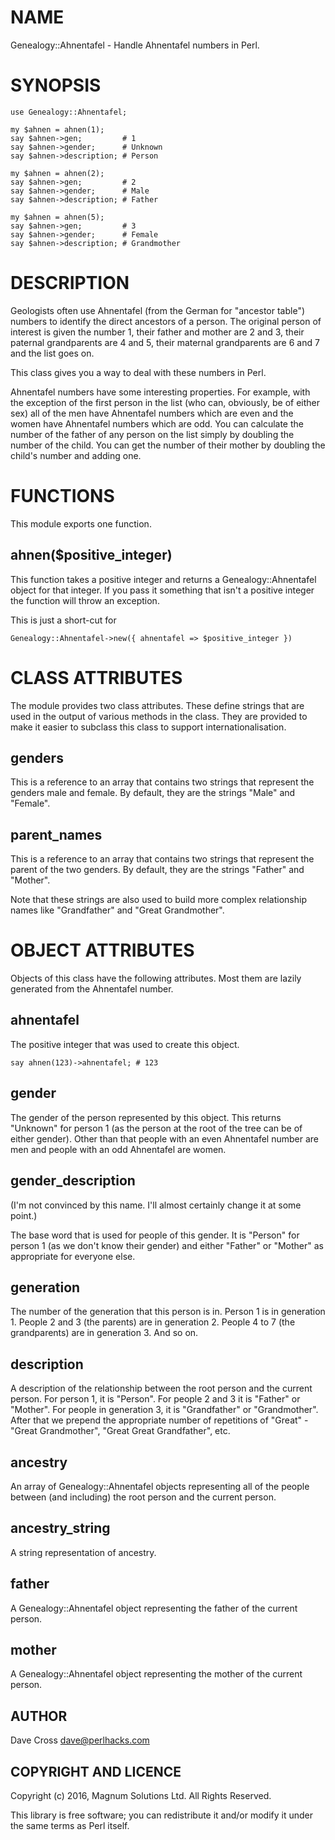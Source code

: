 # NAME

Genealogy::Ahnentafel - Handle Ahnentafel numbers in Perl.

# SYNOPSIS

    use Genealogy::Ahnentafel;

    my $ahnen = ahnen(1);
    say $ahnen->gen;         # 1
    say $ahnen->gender;      # Unknown
    say $ahnen->description; # Person

    my $ahnen = ahnen(2);
    say $ahnen->gen;         # 2
    say $ahnen->gender;      # Male
    say $ahnen->description; # Father

    my $ahnen = ahnen(5);
    say $ahnen->gen;         # 3
    say $ahnen->gender;      # Female
    say $ahnen->description; # Grandmother

# DESCRIPTION

Geologists often use Ahnentafel (from the German for "ancestor table")
numbers to identify the direct ancestors of a person. The original
person of interest is given the number 1, their father and mother are
2 and 3, their paternal grandparents are 4 and 5, their maternal
grandparents are 6 and 7 and the list goes on.

This class gives you a way to deal with these numbers in Perl.

Ahnentafel numbers have some interesting properties. For example, with
the exception of the first person in the list (who can, obviously, be
of either sex) all of the men have Ahnentafel numbers which are even
and the women have Ahnentafel numbers which are odd. You can calculate
the number of the father of any person on the list simply by doubling
the number of the child. You can get the number of their mother by
doubling the child's number and adding one.

# FUNCTIONS

This module exports one function.

## ahnen($positive\_integer)

This function takes a positive integer and returns a Genealogy::Ahnentafel
object for that integer. If you pass it something that isn't a positive
integer the function will throw an exception.

This is just a short-cut for

    Genealogy::Ahnentafel->new({ ahnentafel => $positive_integer })

# CLASS ATTRIBUTES

The module provides two class attributes. These define strings that are
used in the output of various methods in the class. They are provided to
make it easier to subclass this class to support internationalisation.

## genders

This is a reference to an array that contains two strings that represent
the genders male and female. By default, they are the strings "Male" and
"Female".

## parent\_names

This is a reference to an array that contains two strings that represent
the parent of the two genders. By default, they are the strings "Father"
and "Mother".

Note that these strings are also used to build more complex relationship
names like "Grandfather" and "Great Grandmother".

# OBJECT ATTRIBUTES

Objects of this class have the following attributes. Most them are
lazily generated from the Ahnentafel number.

## ahnentafel

The positive integer that was used to create this object.

    say ahnen(123)->ahnentafel; # 123

## gender

The gender of the person represented by this object. This returns "Unknown"
for person 1 (as the person at the root of the tree can be of either gender).
Other than that people with an even Ahnentafel number are men and people with
an odd Ahnentafel are women.

## gender\_description

(I'm not convinced by this name. I'll almost certainly change it at some
point.)

The base word that is used for people of this gender. It is "Person" for
person 1 (as we don't know their gender) and either "Father" or "Mother"
as appropriate for everyone else.

## generation

The number of the generation that this person is in. Person 1 is in
generation 1. People 2 and 3 (the parents) are in generation 2. People
4 to 7 (the grandparents) are in generation 3. And so on.

## description

A description of the relationship between the root person and the current
person. For person 1, it is "Person". For people 2 and 3 it is "Father"
or "Mother". For people in generation 3, it is "Grandfather" or
"Grandmother". After that we prepend the appropriate number of repetitions
of "Great" - "Great Grandmother", "Great Great Grandfather", etc.

## ancestry

An array of Genealogy::Ahnentafel objects representing all of the people
between (and including) the root person and the current person.

## ancestry\_string

A string representation of ancestry.

## father

A Genealogy::Ahnentafel object representing the father of the current
person.

## mother

A Genealogy::Ahnentafel object representing the mother of the current
person.

## AUTHOR

Dave Cross <dave@perlhacks.com>

## COPYRIGHT AND LICENCE

Copyright (c) 2016, Magnum Solutions Ltd. All Rights Reserved.

This library is free software; you can redistribute it and/or modify it
under the same terms as Perl itself.
